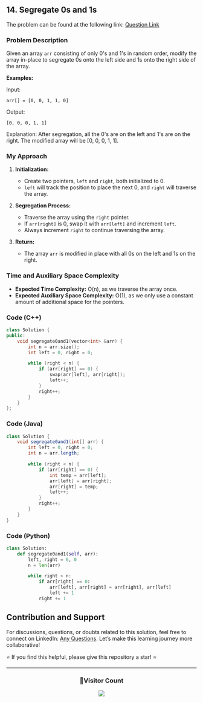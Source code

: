 ## 14. Segregate 0s and 1s

The problem can be found at the following link: [Question Link](https://www.geeksforgeeks.org/problems/segregate-0s-and-1s5106/1)

### Problem Description

Given an array `arr` consisting of only 0's and 1's in random order, modify the array in-place to segregate 0s onto the left side and 1s onto the right side of the array.

**Examples:**

Input:
```
arr[] = [0, 0, 1, 1, 0]
```
Output:
```
[0, 0, 0, 1, 1]
```
Explanation:
After segregation, all the 0's are on the left and 1's are on the right. The modified array will be [0, 0, 0, 1, 1].

### My Approach

1. **Initialization:**
   - Create two pointers, `left` and `right`, both initialized to 0.
   - `left` will track the position to place the next 0, and `right` will traverse the array.

2. **Segregation Process:**
   - Traverse the array using the `right` pointer.
   - If `arr[right]` is 0, swap it with `arr[left]` and increment `left`.
   - Always increment `right` to continue traversing the array.

3. **Return:**
   - The array `arr` is modified in place with all 0s on the left and 1s on the right.

### Time and Auxiliary Space Complexity

- **Expected Time Complexity:** O(n), as we traverse the array once.
- **Expected Auxiliary Space Complexity:** O(1), as we only use a constant amount of additional space for the pointers.

### Code (C++)

```cpp
class Solution {
public:
    void segregate0and1(vector<int> &arr) {
        int n = arr.size();
        int left = 0, right = 0;

        while (right < n) {
            if (arr[right] == 0) {
                swap(arr[left], arr[right]);
                left++;
            }
            right++;
        }
    }
};
```

### Code (Java)

```java
class Solution {
    void segregate0and1(int[] arr) {
        int left = 0, right = 0;
        int n = arr.length;

        while (right < n) {
            if (arr[right] == 0) {
                int temp = arr[left];
                arr[left] = arr[right];
                arr[right] = temp;
                left++;
            }
            right++;
        }
    }
}
```

### Code (Python)

```python
class Solution:
    def segregate0and1(self, arr):
        left, right = 0, 0
        n = len(arr)

        while right < n:
            if arr[right] == 0:
                arr[left], arr[right] = arr[right], arr[left]
                left += 1
            right += 1
```

## Contribution and Support

For discussions, questions, or doubts related to this solution, feel free to connect on LinkedIn: [Any Questions](https://www.linkedin.com/in/het-patel-8b110525a/). Let’s make this learning journey more collaborative!

⭐ If you find this helpful, please give this repository a star! ⭐

---

<div align="center">
  <h3><b>📍Visitor Count</b></h3>
</div>

<p align="center">
  <img src="https://profile-counter.glitch.me/Hunterdii/count.svg" />
</p>
